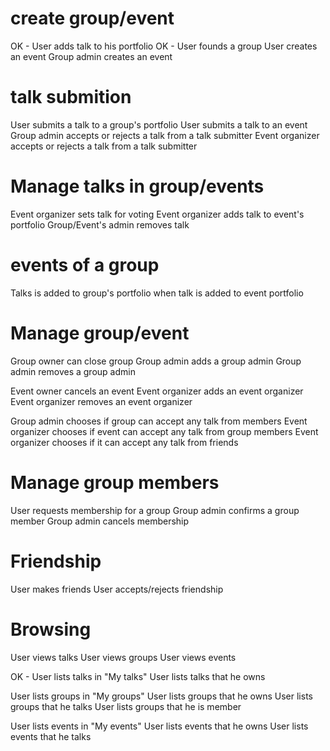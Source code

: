 # create group/event

OK - User adds talk to his portfolio
OK - User founds a group
User creates an event
Group admin creates an event


# talk submition

User submits a talk to a group's portfolio
User submits a talk to an event
Group admin accepts or rejects a talk from a talk submitter
Event organizer accepts or rejects a talk from a talk submitter



# Manage talks in group/events

Event organizer sets talk for voting
Event organizer adds talk to event's portfolio
Group/Event's admin removes talk



# events of a group

Talks is added to group's portfolio when talk is added to event portfolio



# Manage group/event

Group owner can close group
Group admin adds a group admin
Group admin removes a group admin

Event owner cancels an event
Event organizer adds an event organizer
Event organizer removes an event organizer

Group admin chooses if group can accept any talk from members
Event organizer chooses if event can accept any talk from group members
Event organizer chooses if it can accept any talk from friends



# Manage group members

User requests membership for a group
Group admin confirms a group member
Group admin cancels membership



# Friendship

User makes friends
User accepts/rejects friendship



# Browsing

User views talks
User views groups
User views events

OK - User lists talks in "My talks"
User lists talks that he owns

User lists groups in "My groups"
User lists groups that he owns
User lists groups that he talks
User lists groups that he is member

User lists events in "My events"
User lists events that he owns
User lists events that he talks
